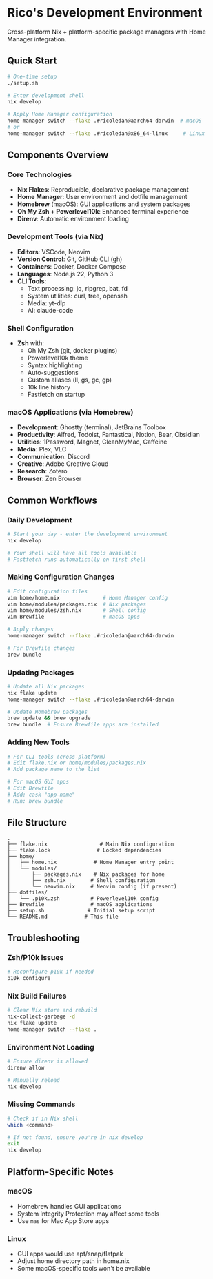 # Rico's Development Environment

Cross-platform Nix + platform-specific package managers with Home Manager integration.

## Quick Start

```bash
# One-time setup
./setup.sh

# Enter development shell
nix develop

# Apply Home Manager configuration
home-manager switch --flake .#ricoledan@aarch64-darwin  # macOS
# or
home-manager switch --flake .#ricoledan@x86_64-linux     # Linux
```

## Components Overview

### Core Technologies
- **Nix Flakes**: Reproducible, declarative package management
- **Home Manager**: User environment and dotfile management
- **Homebrew** (macOS): GUI applications and system packages
- **Oh My Zsh + Powerlevel10k**: Enhanced terminal experience
- **Direnv**: Automatic environment loading

### Development Tools (via Nix)
- **Editors**: VSCode, Neovim
- **Version Control**: Git, GitHub CLI (gh)
- **Containers**: Docker, Docker Compose
- **Languages**: Node.js 22, Python 3
- **CLI Tools**: 
  - Text processing: jq, ripgrep, bat, fd
  - System utilities: curl, tree, openssh
  - Media: yt-dlp
  - AI: claude-code

### Shell Configuration
- **Zsh** with:
  - Oh My Zsh (git, docker plugins)
  - Powerlevel10k theme
  - Syntax highlighting
  - Auto-suggestions
  - Custom aliases (ll, gs, gc, gp)
  - 10k line history
  - Fastfetch on startup

### macOS Applications (via Homebrew)
- **Development**: Ghostty (terminal), JetBrains Toolbox
- **Productivity**: Alfred, Todoist, Fantastical, Notion, Bear, Obsidian
- **Utilities**: 1Password, Magnet, CleanMyMac, Caffeine
- **Media**: Plex, VLC
- **Communication**: Discord
- **Creative**: Adobe Creative Cloud
- **Research**: Zotero
- **Browser**: Zen Browser

## Common Workflows

### Daily Development
```bash
# Start your day - enter the development environment
nix develop

# Your shell will have all tools available
# Fastfetch runs automatically on first shell
```

### Making Configuration Changes
```bash
# Edit configuration files
vim home/home.nix              # Home Manager config
vim home/modules/packages.nix  # Nix packages
vim home/modules/zsh.nix       # Shell config
vim Brewfile                   # macOS apps

# Apply changes
home-manager switch --flake .#ricoledan@aarch64-darwin

# For Brewfile changes
brew bundle
```

### Updating Packages
```bash
# Update all Nix packages
nix flake update
home-manager switch --flake .#ricoledan@aarch64-darwin

# Update Homebrew packages
brew update && brew upgrade
brew bundle  # Ensure Brewfile apps are installed
```

### Adding New Tools
```bash
# For CLI tools (cross-platform)
# Edit flake.nix or home/modules/packages.nix
# Add package name to the list

# For macOS GUI apps
# Edit Brewfile
# Add: cask "app-name"
# Run: brew bundle
```

## File Structure

```
.
├── flake.nix                 # Main Nix configuration
├── flake.lock               # Locked dependencies
├── home/
│   ├── home.nix            # Home Manager entry point
│   └── modules/
│       ├── packages.nix    # Nix packages for home
│       ├── zsh.nix        # Shell configuration
│       └── neovim.nix     # Neovim config (if present)
├── dotfiles/
│   └── .p10k.zsh          # Powerlevel10k config
├── Brewfile               # macOS applications
├── setup.sh              # Initial setup script
└── README.md            # This file
```

## Troubleshooting

### Zsh/P10k Issues
```bash
# Reconfigure p10k if needed
p10k configure
```

### Nix Build Failures
```bash
# Clear Nix store and rebuild
nix-collect-garbage -d
nix flake update
home-manager switch --flake .
```

### Environment Not Loading
```bash
# Ensure direnv is allowed
direnv allow

# Manually reload
nix develop
```

### Missing Commands
```bash
# Check if in Nix shell
which <command>

# If not found, ensure you're in nix develop
exit
nix develop
```

## Platform-Specific Notes

### macOS
- Homebrew handles GUI applications
- System Integrity Protection may affect some tools
- Use `mas` for Mac App Store apps

### Linux
- GUI apps would use apt/snap/flatpak
- Adjust home directory path in home.nix
- Some macOS-specific tools won't be available
